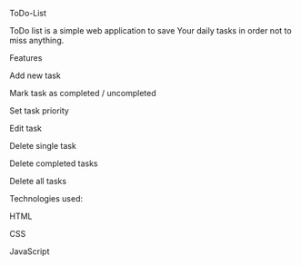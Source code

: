 ToDo-List

ToDo list is a simple web application to save Your daily tasks in order not to miss anything.

Features

Add new task

Mark task as completed / uncompleted

Set task priority

Edit task

Delete single task

Delete completed tasks

Delete all tasks

Technologies used:

HTML

CSS

JavaScript
